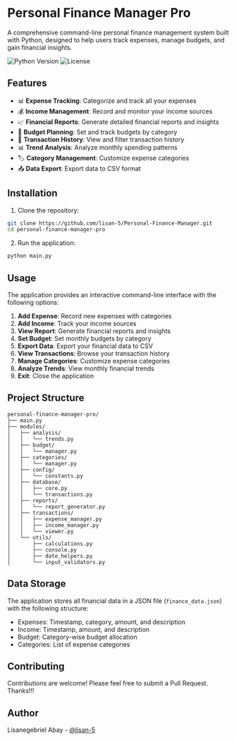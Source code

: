 # Personal Finance Manager Pro

A comprehensive command-line personal finance management system built with Python, designed to help users track expenses, manage budgets, and gain financial insights.

![Python Version](https://img.shields.io/badge/python-3.8%2B-blue)
![License](https://img.shields.io/badge/license-MIT-green)

## Features

- 📊 **Expense Tracking**: Categorize and track all your expenses
- 💰 **Income Management**: Record and monitor your income sources
- 📈 **Financial Reports**: Generate detailed financial reports and insights
- 🎯 **Budget Planning**: Set and track budgets by category
- 📅 **Transaction History**: View and filter transaction history
- 📊 **Trend Analysis**: Analyze monthly spending patterns
- 🏷️ **Category Management**: Customize expense categories
- 📤 **Data Export**: Export data to CSV format

## Installation

1. Clone the repository:
```bash
git clone https://github.com/lisan-5/Personal-Finance-Manager.git
cd personal-finance-manager-pro
```

2. Run the application:
```bash
python main.py
```

## Usage

The application provides an interactive command-line interface with the following options:

1. **Add Expense**: Record new expenses with categories
2. **Add Income**: Track your income sources
3. **View Report**: Generate financial reports and insights
4. **Set Budget**: Set monthly budgets by category
5. **Export Data**: Export your financial data to CSV
6. **View Transactions**: Browse your transaction history
7. **Manage Categories**: Customize expense categories
8. **Analyze Trends**: View monthly financial trends
9. **Exit**: Close the application

## Project Structure

```
personal-finance-manager-pro/
├── main.py
├── modules/
│   ├── analysis/
│   │   └── trends.py
│   ├── budget/
│   │   └── manager.py
│   ├── categories/
│   │   └── manager.py
│   ├── config/
│   │   └── constants.py
│   ├── database/
│   │   ├── core.py
│   │   └── transactions.py
│   ├── reports/
│   │   └── report_generator.py
│   ├── transactions/
│   │   ├── expense_manager.py
│   │   ├── income_manager.py
│   │   └── viewer.py
│   └── utils/
│       ├── calculations.py
│       ├── console.py
│       ├── date_helpers.py
│       └── input_validators.py
```

## Data Storage

The application stores all financial data in a JSON file (`finance_data.json`) with the following structure:

- Expenses: Timestamp, category, amount, and description
- Income: Timestamp, amount, and description
- Budget: Category-wise budget allocation
- Categories: List of expense categories

## Contributing

Contributions are welcome! Please feel free to submit a Pull Request. Thanks!!!


## Author

Lisanegebriel Abay - [@lisan-5](https://github.com/lisan-5)
